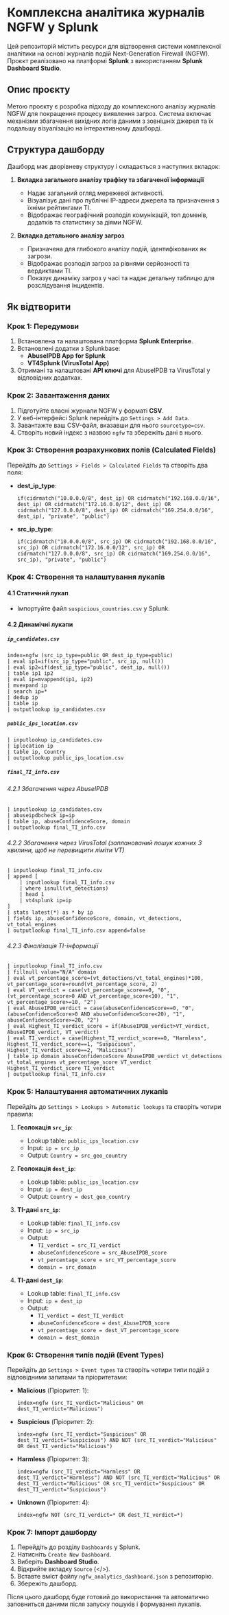# Комплексна аналітика журналів NGFW у Splunk

Цей репозиторій містить ресурси для відтворення системи комплексної аналітики на основі журналів подій Next-Generation Firewall (NGFW). Проєкт реалізовано на платформі **Splunk** з використанням **Splunk Dashboard Studio**.

## Опис проєкту

Метою проєкту є розробка підходу до комплексного аналізу журналів NGFW для покращення процесу виявлення загроз. Система включає механізми збагачення вихідних логів даними з зовнішніх джерел та їх подальшу візуалізацію на інтерактивному дашборді.

## Структура дашборду

Дашборд має дворівневу структуру і складається з наступних вкладок:

1. **Вкладка загального аналізу трафіку та збагаченої інформації**
   - Надає загальний огляд мережевої активності.
   - Візуалізує дані про публічні IP-адреси джерела та призначення з їхніми рейтингами TI.
   - Відображає географічний розподіл комунікацій, топ доменів, додатків та статистику за діями NGFW.

2. **Вкладка детального аналізу загроз**
   - Призначена для глибокого аналізу подій, ідентифікованих як загрози.
   - Відображає розподіл загроз за рівнями серйозності та вердиктами TI.
   - Показує динаміку загроз у часі та надає детальну таблицю для розслідування інцидентів.

## Як відтворити

### Крок 1: Передумови

1. Встановлена та налаштована платформа **Splunk Enterprise**.
2. Встановлені додатки з Splunkbase:
   - **AbuseIPDB App for Splunk**
   - **VT4Splunk (VirusTotal App)**
3. Отримані та налаштовані **API ключі** для AbuseIPDB та VirusTotal у відповідних додатках.

### Крок 2: Завантаження даних

1. Підготуйте власні журнали NGFW у форматі **CSV**.
2. У веб-інтерфейсі Splunk перейдіть до `Settings > Add Data`.
3. Завантажте ваш CSV-файл, вказавши для нього `sourcetype=csv`.
4. Створіть новий індекс з назвою `ngfw` та збережіть дані в нього.

### Крок 3: Створення розрахункових полів (Calculated Fields)

Перейдіть до `Settings > Fields > Calculated Fields` та створіть два поля:

- **dest_ip_type**:
  ```splunk
  if(cidrmatch("10.0.0.0/8", dest_ip) OR cidrmatch("192.168.0.0/16", dest_ip) OR cidrmatch("172.16.0.0/12", dest_ip) OR cidrmatch("127.0.0.0/8", dest_ip) OR cidrmatch("169.254.0.0/16", dest_ip), "private", "public")
  ```

- **src_ip_type**:
  ```splunk
  if(cidrmatch("10.0.0.0/8", src_ip) OR cidrmatch("192.168.0.0/16", src_ip) OR cidrmatch("172.16.0.0/12", src_ip) OR cidrmatch("127.0.0.0/8", src_ip) OR cidrmatch("169.254.0.0/16", src_ip), "private", "public")
  ```

### Крок 4: Створення та налаштування лукапів

#### 4.1 Статичний лукап

- Імпортуйте файл `suspicious_countries.csv` у Splunk.

#### 4.2 Динамічні лукапи

##### `ip_candidates.csv`

```splunk
index=ngfw (src_ip_type=public OR dest_ip_type=public)
| eval ip1=if(src_ip_type="public", src_ip, null())
| eval ip2=if(dest_ip_type="public", dest_ip, null())
| table ip1 ip2
| eval ip=mvappend(ip1, ip2)
| mvexpand ip
| search ip=*
| dedup ip
| table ip
| outputlookup ip_candidates.csv
```

##### `public_ips_location.csv`

```splunk
| inputlookup ip_candidates.csv
| iplocation ip
| table ip, Country
| outputlookup public_ips_location.csv
```

##### `final_TI_info.csv`

###### 4.2.1 Збагачення через AbuseIPDB

```splunk
| inputlookup ip_candidates.csv
| abuseipdbcheck ip=ip
| table ip, abuseConfidenceScore, domain
| outputlookup final_TI_info.csv
```

###### 4.2.2 Збагачення через VirusTotal (запланований пошук кожних 3 хвилини, щоб не перевищити ліміти VT)

```splunk
| inputlookup final_TI_info.csv
| append [
    | inputlookup final_TI_info.csv
    | where isnull(vt_detections)
    | head 1
    | vt4splunk ip=ip
]
| stats latest(*) as * by ip
| fields ip, abuseConfidenceScore, domain, vt_detections, vt_total_engines
| outputlookup final_TI_info.csv append=false
```

###### 4.2.3 Фіналізація TI-інформації

```splunk
| inputlookup final_TI_info.csv
| fillnull value="N/A" domain
| eval vt_percentage_score=(vt_detections/vt_total_engines)*100, vt_percentage_score=round(vt_percentage_score, 2)
| eval VT_verdict = case(vt_percentage_score==0, "0", (vt_percentage_score>0 AND vt_percentage_score<10), "1", vt_percentage_score>=10, "2")
| eval AbuseIPDB_verdict = case(abuseConfidenceScore==0, "0", (abuseConfidenceScore>0 AND abuseConfidenceScore<20), "1", abuseConfidenceScore>=20, "2")
| eval Highest_TI_verdict_score = if(AbuseIPDB_verdict>VT_verdict, AbuseIPDB_verdict, VT_verdict)
| eval TI_verdict = case(Highest_TI_verdict_score==0, "Harmless", Highest_TI_verdict_score==1, "Suspicious", Highest_TI_verdict_score==2, "Malicious")
| table ip domain abuseConfidenceScore AbuseIPDB_verdict vt_detections vt_total_engines vt_percentage_score VT_verdict Highest_TI_verdict_score TI_verdict
| outputlookup final_TI_info.csv
```

### Крок 5: Налаштування автоматичних лукапів

Перейдіть до `Settings > Lookups > Automatic lookups` та створіть чотири правила:

1. **Геолокація `src_ip`**:
   - Lookup table: `public_ips_location.csv`
   - Input: `ip = src_ip`
   - Output: `Country = src_geo_country`

2. **Геолокація `dest_ip`**:
   - Lookup table: `public_ips_location.csv`
   - Input: `ip = dest_ip`
   - Output: `Country = dest_geo_country`

3. **TI-дані `src_ip`**:
   - Lookup table: `final_TI_info.csv`
   - Input: `ip = src_ip`
   - Output:
     - `TI_verdict = src_TI_verdict`
     - `abuseConfidenceScore = src_AbuseIPDB_score`
     - `vt_percentage_score = src_VT_percentage_score`
     - `domain = src_domain`

4. **TI-дані `dest_ip`**:
   - Lookup table: `final_TI_info.csv`
   - Input: `ip = dest_ip`
   - Output:
     - `TI_verdict = dest_TI_verdict`
     - `abuseConfidenceScore = dest_AbuseIPDB_score`
     - `vt_percentage_score = dest_VT_percentage_score`
     - `domain = dest_domain`

### Крок 6: Створення типів подій (Event Types)

Перейдіть до `Settings > Event types` та створіть чотири типи подій з відповідними запитами та пріоритетами:

- **Malicious** (Пріоритет: 1):
  ```splunk
  index=ngfw (src_TI_verdict="Malicious" OR dest_TI_verdict="Malicious")
  ```

- **Suspicious** (Пріоритет: 2):
  ```splunk
  index=ngfw (src_TI_verdict="Suspicious" OR dest_TI_verdict="Suspicious") AND NOT (src_TI_verdict="Malicious" OR dest_TI_verdict="Malicious")
  ```

- **Harmless** (Пріоритет: 3):
  ```splunk
  index=ngfw (src_TI_verdict="Harmless" OR dest_TI_verdict="Harmless") AND NOT (src_TI_verdict="Malicious" OR dest_TI_verdict="Malicious" OR src_TI_verdict="Suspicious" OR dest_TI_verdict="Suspicious")
  ```

- **Unknown** (Пріоритет: 4):
  ```splunk
  index=ngfw NOT (src_TI_verdict=* OR dest_TI_verdict=*)
  ```

### Крок 7: Імпорт дашборду

1. Перейдіть до розділу `Dashboards` у Splunk.
2. Натисніть `Create New Dashboard`.
3. Виберіть **Dashboard Studio**.
4. Відкрийте вкладку `Source` (</>).
5. Вставте вміст файлу `ngfw_analytics_dashboard.json` з репозиторію.
6. Збережіть дашборд.

Після цього дашборд буде готовий до використання та автоматично заповниться даними після запуску пошуків і формування лукапів.
